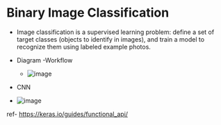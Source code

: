 # Binary Image Classification 
*  Image classification is a supervised learning problem: define a set of target classes 
(objects to identify in images), and train a model to recognize them using labeled 
example photos.

* Diagram  -Workflow
  * ![image](https://github.com/user-attachments/assets/2e916835-05a4-4787-b94e-5f6194c445ae)
* CNN
* ![image](https://github.com/user-attachments/assets/4825dbf8-28f2-45de-9731-f92ecf80690f)

  




ref- https://keras.io/guides/functional_api/
